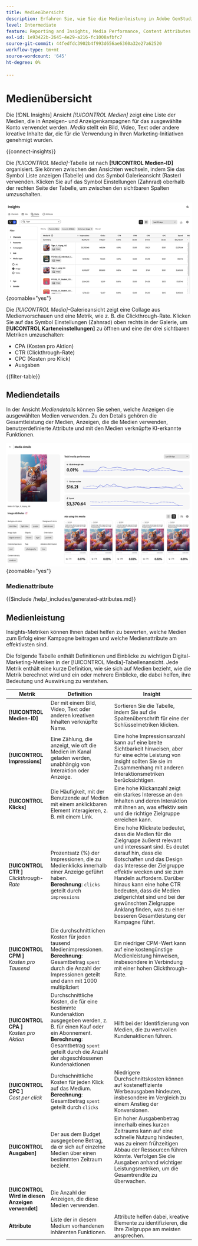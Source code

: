 ```yaml
---
title: Medienübersicht
description: Erfahren Sie, wie Sie die Medienleistung in Adobe GenStudio for Performance Marketing bewerten.
level: Intermediate
feature: Reporting and Insights, Media Performance, Content Attributes
exl-id: 1e93422b-2645-4e29-a216-fc1008afbfc7
source-git-commit: 44fedfdc3902b4f993d656ae6360a32e27a62520
workflow-type: tm+mt
source-wordcount: '645'
ht-degree: 0%

---
```


# Medienübersicht

Die [!DNL Insights] Ansicht _[!UICONTROL Medien]_ zeigt eine Liste der Medien, die in Anzeigen- und Anzeigenkampagnen für das ausgewählte Konto verwendet werden. _Media_ stellt ein Bild, Video, Text oder andere kreative Inhalte dar, die für die Verwendung in Ihren Marketing-Initiativen genehmigt wurden.

{{connect-insights}}

Die _[!UICONTROL Media]_-Tabelle ist nach **[!UICONTROL Medien-ID]** organisiert. Sie können zwischen den Ansichten wechseln, indem Sie das Symbol Liste anzeigen (Tabelle) und das Symbol Galerieansicht (Raster) verwenden. Klicken Sie auf das Symbol Einstellungen (Zahnrad) oberhalb der rechten Seite der Tabelle, um zwischen den sichtbaren Spalten umzuschalten.

![Medienfilter und -tabelle](/help/assets/insights-media-filter.png){zoomable="yes"}

Die _[!UICONTROL Media]_-Galerieansicht zeigt eine Collage aus Medienvorschauen und eine Metrik, wie z. B. die Clickthrough-Rate. Klicken Sie auf das Symbol Einstellungen (Zahnrad) oben rechts in der Galerie, um **[!UICONTROL Karteneinstellungen]** zu öffnen und eine der drei sichtbaren Metriken umzuschalten:

- CPA (Kosten pro Aktion)
- CTR (Clickthrough-Rate)
- CPC (Kosten pro Klick)
- Ausgaben

{{filter-table}}

## Mediendetails

In der Ansicht _Mediendetails_ können Sie sehen, welche Anzeigen die ausgewählten Medien verwenden. Zu den Details gehören die Gesamtleistung der Medien, Anzeigen, die die Medien verwenden, benutzerdefinierte Attribute und mit den Medien verknüpfte KI-erkannte Funktionen.

![Mediendetails](/help/assets/insights-media-details.png){zoomable="yes"}

### Medienattribute

{{$include /help/_includes/generated-attributes.md}}

## Medienleistung

Insights-Metriken können Ihnen dabei helfen zu bewerten, welche Medien zum Erfolg einer Kampagne beitragen und welche Medienattribute am effektivsten sind.

Die folgende Tabelle enthält Definitionen und Einblicke zu wichtigen Digital-Marketing-Metriken in der [!UICONTROL Media]-Tabellenansicht. Jede Metrik enthält eine kurze Definition, wie sie sich auf Medien bezieht, wie die Metrik berechnet wird und ein oder mehrere Einblicke, die dabei helfen, ihre Bedeutung und Auswirkung zu verstehen.

| Metrik | Definition | Insight |
| ---------------------- | ----------------------------- | -------------------------------- |
| **[!UICONTROL Medien-ID]** | Der mit einem Bild, Video, Text oder anderen kreativen Inhalten verknüpfte Name. | Sortieren Sie die Tabelle, indem Sie auf die Spaltenüberschrift für eine der Schlüsselmetriken klicken. |
| **[!UICONTROL Impressions]** | Eine Zählung, die anzeigt, wie oft die Medien im Kanal geladen werden, unabhängig von Interaktion oder Anzeige. | Eine hohe Impressionsanzahl kann auf eine breite Sichtbarkeit hinweisen, aber für eine echte Leistung von insight sollten Sie sie im Zusammenhang mit anderen Interaktionsmetriken berücksichtigen. |
| **[!UICONTROL Klicks]** | Die Häufigkeit, mit der Benutzende auf Medien mit einem anklickbaren Element interagieren, z. B. mit einem Link. | Eine hohe Klickanzahl zeigt ein starkes Interesse an den Inhalten und deren Interaktion mit ihnen an, was effektiv sein und die richtige Zielgruppe erreichen kann. |
| **[!UICONTROL CTR ]**<br>_Clickthrough-Rate_ | Prozentsatz (%) der Impressionen, die zu Medienklicks innerhalb einer Anzeige geführt haben.<br>**Berechnung**: `clicks` geteilt durch `impressions` | Eine hohe Klickrate bedeutet, dass die Medien für die Zielgruppe äußerst relevant und interessant sind. Es deutet darauf hin, dass die Botschaften und das Design das Interesse der Zielgruppe effektiv wecken und sie zum Handeln auffordern. Darüber hinaus kann eine hohe CTR bedeuten, dass die Medien zielgerichtet sind und bei der gewünschten Zielgruppe Anklang finden, was zu einer besseren Gesamtleistung der Kampagne führt. |
| **[!UICONTROL CPM ]**<br>_Kosten pro Tausend_ | Die durchschnittlichen Kosten für jeden tausend Medienimpressionen.<br>**Berechnung**: Gesamtbetrag `spent` durch die Anzahl der Impressionen geteilt und dann mit 1000 multipliziert | Ein niedriger CPM-Wert kann auf eine kostengünstige Medienleistung hinweisen, insbesondere in Verbindung mit einer hohen Clickthrough-Rate. |
| **[!UICONTROL CPA ]**<br>_Kosten pro Aktion_ | Durchschnittliche Kosten, die für eine bestimmte Kundenaktion ausgegeben werden, z. B. für einen Kauf oder ein Abonnement.<br>**Berechnung**: Gesamtbetrag `spent` geteilt durch die Anzahl der abgeschlossenen Kundenaktionen | Hilft bei der Identifizierung von Medien, die zu wertvollen Kundenaktionen führen. |
| **[!UICONTROL CPC ]**<br>_Cost per click_ | Durchschnittliche Kosten für jeden Klick auf das Medium.<br>**Berechnung**: Gesamtbetrag `spent` geteilt durch `clicks` | Niedrigere Durchschnittskosten können auf kosteneffiziente Werbeausgaben hindeuten, insbesondere im Vergleich zu einem Anstieg der Konversionen. |
| **[!UICONTROL Ausgaben]** | Der aus dem Budget ausgegebene Betrag, da er sich auf einzelne Medien über einen bestimmten Zeitraum bezieht. | Ein hoher Ausgabenbetrag innerhalb eines kurzen Zeitraums kann auf eine schnelle Nutzung hindeuten, was zu einem frühzeitigen Abbau der Ressourcen führen könnte. Verfolgen Sie die Ausgaben anhand wichtiger Leistungsmetriken, um die Gesamtrendite zu überwachen. |
| **[!UICONTROL Wird in diesen Anzeigen verwendet]** | Die Anzahl der Anzeigen, die diese Medien verwenden. | |
| **Attribute** | Liste der in diesem Medium vorhandenen inhärenten Funktionen. | Attribute helfen dabei, kreative Elemente zu identifizieren, die Ihre Zielgruppe am meisten ansprechen. |
